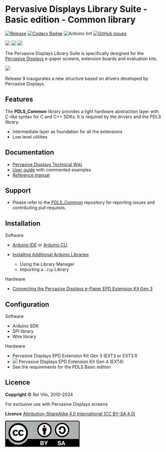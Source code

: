 # Pervasive Displays Library Suite - Basic edition - Common library

[![Release](https://img.shields.io/github/v/release/rei-vilo/PDLS_Common)](https://github.com/rei-vilo/PDLS_Common/releases) [![Codacy Badge](https://app.codacy.com/project/badge/Grade/77ecc9fa99834e299505f5f2a7c83e53)](https://app.codacy.com/gh/rei-vilo/PDLS_Common/dashboard?utm_source=github.com&amp;utm_medium=referral&amp;utm_content=rei-vilo/PDLS_Common&amp;utm_campaign=Badge_Grade) ![Arduino lint](https://github.com/rei-vilo/PDLS_Common/actions/workflows/main.yml/badge.svg) [![GitHub issues](https://img.shields.io/github/issues/rei-vilo/PDLS_Common)](https://github.com/rei-vilo/PDLS_Common/issues)

[![](https://img.shields.io/badge/-Wiki-blue)](https://docs.pervasivedisplays.com/) [![](https://img.shields.io/badge/-User_Guide-blue)](https://pdls.pervasivedisplays.com/userguide/index.html) [![](https://img.shields.io/badge/-Reference_manual-blue)](https://pdls.pervasivedisplays.com/reference/html/index.html)

The Pervasive Displays Library Suite is specifically designed for the [Pervasive Displays](https://www.pervasivedisplays.com) e-paper screens, extension boards and evaluation kits.

![](https://pdls.pervasivedisplays.com/userguide/img/Logo_PDI_text_320.png)

Release 9 inaugurates a new structure based on drivers developed by Pervasive Displays.

## Features

The **PDLS_Common** library provides a light hardware abstraction layer with C-like syntax for C and C++ SDKs. It is required by the drivers and the PDLS library.

* Intermediate layer as foundation for all the extensions
* Low level utilities

## Documentation

* [Pervasive Displays Technical Wiki](https://docs.pervasivedisplays.com/) 
* [User guide](https://pdls.pervasivedisplays.com/userguide/index.html) with commented examples
* [Reference manual](https://pdls.pervasivedisplays.com/reference/html/index.html) 

## Support

* Please refer to the [PDLS_Common](https://github.com/rei-vilo/PDLS_Common/issues) repository for reporting issues and contributing pull requests.

## Installation

Software

* [Arduino IDE](https://www.arduino.cc/en/software) or [Arduino CLI](https://arduino.github.io/arduino-cli/)
* [Installing Additional Arduino Libraries](https://www.arduino.cc/en/guide/libraries)

    + Using the Library Manager
    + Importing a `.zip` Library

Hardware

* [Connecting the Pervasive Displays e-Paper EPD Extension Kit Gen 3](https://embeddedcomputing.weebly.com/connecting-the-e-paper-epd-extension-kit-gen-3.html)

## Configuration

Software

* Arduino SDK
* SPI library
* Wire library

Hardware

* Pervasive Displays EPD Extension Kit Gen 3 (EXT3 or EXT3.1)
* ![](https://img.shields.io/badge/-New-orange) Pervasive Displays EPD Extension Kit Gen 4 (EXT4)
* See the requirements for the PDLS Basic edition

## Licence

**Copyright** &copy; Rei Vilo, 2010-2024

For exclusive use with Pervasive Displays screens

**Licence** [Attribution-ShareAlike 4.0 International (CC BY-SA 4.0)](./LICENCE.md)

![](img/by-sa.svg)
